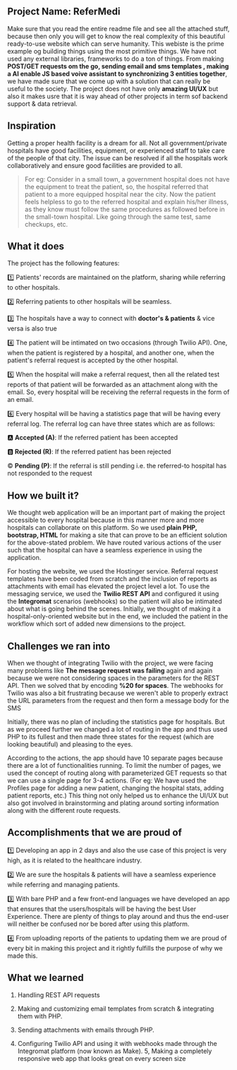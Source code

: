 ## Project Name: ReferMedi 
Make sure that you read the entire readme file and see all the attached stuff, because then only you will get to know the real complexity of this beautiful ready-to-use website which can serve humanity.
This webiste is the prime example og building things using the most primitive things. We have not used any external libraries, frameworks to do a ton of things. From making **POST/GET requests om the go, sending email and sms templates
, making a AI enable JS based voive assistant to synchronizing 3 entities together**, we have made sure that we come up with a solution that can really be useful to the society. The project does not have only **amazing UI/UX** but also it makes usre that it 
is way ahead of other projects in term sof backend support & data retrieval.

## Inspiration
Getting a proper health facility is a dream for all. Not all government/private hospitals have good facilities, equipment, or experienced staff to take care of the people of that city. The issue can be resolved if all the hospitals work collaboratively and ensure good facilities are provided to all.

> For eg: Consider in a small town, a government hospital does not have the equipment to treat the patient, so, the hospital referred that patient to a more equipped hospital near the city. Now the patient feels helpless to go to the referred hospital and explain his/her illness, as they know must follow the same procedures as followed before in the small-town hospital. Like going through the same test, same checkups, etc.

## What it does

The project has the following features:

1️⃣ Patients' records are maintained on the platform, sharing while referring to other hospitals.

2️⃣ Referring patients to other hospitals will be seamless.

3️⃣ The hospitals have a way to connect with **doctor's & patients** & vice versa is also true

4️⃣ The patient will be intimated on two occasions (through Twilio API). One, when the patient is registered by a hospital, and another one, when the patient's referral request is accepted by the other hospital.

5️⃣ When the hospital will make a referral request, then all the related test reports of that patient will be forwarded as an attachment along with the email. So, every hospital will be receiving the referral requests in the form of an email.

6️⃣ Every hospital will be having a statistics page that will be having every referral log. The referral log can have three states which are as follows:

🅰️ **Accepted (A)**: If the referred patient has been accepted

🅱️ **Rejected (R)**: If the referred patient has been rejected

©  **Pending (P)**: If the referral is still pending i.e. the referred-to hospital has not responded to the request

## How we built it?
We thought web application will be an important part of making the project accessible to every hospital because in this manner more and 
more hospitals can collaborate on this platform. So we used **plain PHP, bootstrap, HTML** for making a site that can prove to be an efficient 
solution for the above-stated problem. We have routed various actions of the user such that the hospital can have a seamless experience 
in using the application.

For hosting the website, we used the Hostinger service. Referral request templates have been coded from scratch and the inclusion of reports 
as attachments with email has elevated the project level a lot. To use the messaging service, we used the **Twilio REST API** and configured it 
using the **Integromat** scenarios (webhooks) so the patient will also be intimated about what is going behind the scenes. Initially, we thought 
of making it a hospital-only-oriented website but in the end, we included the patient in the workflow which sort of added new dimensions to 
the project.

## Challenges we ran into
When we thought of integrating Twilio with the project, we were facing many problems like **The message request was failing** again and again because we
were not considering spaces in the parameters for the REST API. Then we solved that by encoding **%20 for spaces**. The webhooks for Twilio was also a 
bit frustrating because we weren't able to properly extract the URL parameters from the request and then form a message body for the SMS

Initially, there was no plan of including the statistics page for hospitals. But as we proceed further we changed a lot of routing in the app and thus 
used PHP to its fullest and then made three states for the request (which are looking beautiful) and pleasing to the eyes.

According to the actions, the app should have 10 separate pages because there are a lot of functionalities running. To limit the number of pages, 
we used the concept of routing along with parameterized GET requests so that we can use a single page for 3-4 actions. (For eg: We have used the Profiles page 
for adding a new patient, changing the hospital stats, adding patient reports, etc.) This thing not only helped us to enhance the UI/UX but also got involved 
in brainstorming and plating around sorting information along with the different route requests.

## Accomplishments that we are proud of

1️⃣ Developing an app in 2 days and also the use case of this project is very high, as it is related to the healthcare industry.

2️⃣ We are sure the hospitals & patients will have a seamless experience while referring and managing patients.

3️⃣ With bare PHP and a few front-end languages we have developed an app that ensures that the users/hospitals will be having the best User Experience. There are plenty of things to play around and thus the end-user will neither be confused nor be bored after using this platform.

4️⃣ From uploading reports of the patients to updating them we are proud of every bit in making this project and it rightly fulfills the purpose of why we made this.


## What we learned
1. Handling REST API requests

2. Making and customizing email templates from scratch & integrating them with PHP.

3. Sending attachments with emails through PHP.

4. Configuring Twilio API and using it with webhooks made through the Integromat platform (now known as Make). 5, Making a completely responsive web app that looks great on every screen size
